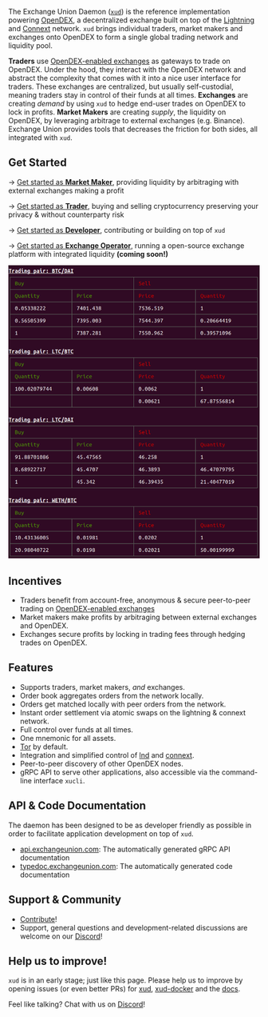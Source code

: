The Exchange Union Daemon ([`xud`](https://github.com/ExchangeUnion/xud)) is the reference implementation powering [OpenDEX](https://opendex.network), a decentralized exchange built on top of the [Lightning](https://lightning.network/) and [Connext](https://connext.network/) network. `xud` brings individual traders, market makers and exchanges onto OpenDEX to form a single global trading network and liquidity pool.

**Traders** use [OpenDEX-enabled exchanges](https://opendex.network/trade/exchanges) as gateways to trade on OpenDEX. Under the hood, they interact with the OpenDEX network and abstract the complexity that comes with it into a nice user interface for traders. These exchanges are centralized, but usually self-custodial, meaning traders stay in control of their funds at all times. **Exchanges** are creating *demand* by using `xud` to hedge end-user trades on OpenDEX to lock in profits. **Market Makers** are creating *supply*, the liquidity on OpenDEX, by leveraging arbitrage to external exchanges (e.g. Binance). Exchange Union provides tools that decreases the friction for both sides, all integrated with `xud`.

## Get Started

-> [Get started as **Market Maker**](Market%20Maker%20Guide.md), providing liquidity by arbitraging with external exchanges making a profit

-> [Get started as **Trader**](User%20Guide.md), buying and selling cryptocurrency preserving your privacy & without counterparty risk

-> [Get started as **Developer**](Developer%20Guide.md), contributing or building on top of `xud`

-> [Get started as **Exchange Operator**](), running a open-source exchange platform with integrated liquidity **(coming soon!)**

![Trading via XUD](/images/orderbook.png)

## Incentives
* Traders benefit from account-free, anonymous & secure peer-to-peer trading on [OpenDEX-enabled exchanges](https://opendex.network/trade/exchanges)
* Market makers make profits by arbitraging between external exchanges and OpenDEX.
* Exchanges secure profits by locking in trading fees through hedging trades on OpenDEX.

## Features
* Supports traders, market makers, *and* exchanges.
* Order book aggregates orders from the network locally.
* Orders get matched locally with peer orders from the network.
* Instant order settlement via atomic swaps on the lightning & connext network.
* Full control over funds at all times.
* One mnemonic for all assets.
* [Tor](https://www.torproject.org/) by default.
* Integration and simplified control of [lnd](https://github.com/lightningnetwork/lnd) and [connext](https://connext.network/).
* Peer-to-peer discovery of other OpenDEX nodes.
* gRPC API to serve other applications, also accessible via the command-line interface `xucli`.

## API & Code Documentation

The daemon has been designed to be as developer friendly as possible in order to facilitate application development on top of `xud`.
* [api.exchangeunion.com](https://api.exchangeunion.com): The automatically generated gRPC API documentation
* [typedoc.exchangeunion.com](https://typedoc.exchangeunion.com/): The automatically generated code documentation


## Support & Community

* [Contribute](Contribute.md)!
* Support, general questions and development-related discussions are welcome on our [Discord](https://discord.gg/YgDhMSn)!

## Help us to improve!

`xud` is in an early stage; just like this page. Please help us to improve by opening issues (or even better PRs) for [xud](https://github.com/ExchangeUnion/xud/issues), [xud-docker](https://github.com/ExchangeUnion/xud-docker/issues) and the [docs](https://github.com/ExchangeUnion/docs/issues).

Feel like talking? Chat with us on [Discord](https://discord.gg/YgDhMSn)!   
